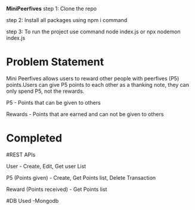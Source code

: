 **MiniPeerfives**
step 1: Clone the repo

step 2: Install all packages using npm i command

step 3: To run the project use command node index.js or npx nodemon index.js

# Problem Statement

Mini Peerfives allows users to reward other people with peerfives (P5) points.Users can give P5 points to each other as a thanking note, they can only spend P5, not the rewards.

P5 - Points that can be given to others

Rewards - Points that are earned and can not be given to others

# Completed

#REST APIs

User - Create, Edit, Get user List

P5 (Points given) - Create, Get Points list, Delete Transaction

Reward (Points received) - Get Points list

#DB Used
-Mongodb




